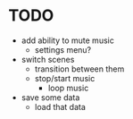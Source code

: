 # TODO

- add ability to mute music
	- settings menu?
- switch scenes
	- transition between them
	- stop/start music
		- loop music
- save some data
	- load that data
